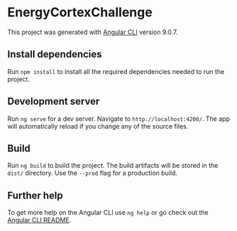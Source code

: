 # EnergyCortexChallenge

This project was generated with [Angular CLI](https://github.com/angular/angular-cli) version 9.0.7.

## Install dependencies

Run `npm install` to install all the required dependencies needed to run the project. 

## Development server

Run `ng serve` for a dev server. Navigate to `http://localhost:4200/`. The app will automatically reload if you change any of the source files.

## Build

Run `ng build` to build the project. The build artifacts will be stored in the `dist/` directory. Use the `--prod` flag for a production build.

## Further help

To get more help on the Angular CLI use `ng help` or go check out the [Angular CLI README](https://github.com/angular/angular-cli/blob/master/README.md).
